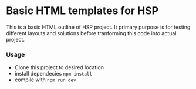 # Basic HTML templates for HSP

This is a basic HTML outline of HSP project. It primary purpose is for testing different layouts and solutions before tranforming this code into actual project.

### Usage

- Clone this project to desired location
- install dependecies `npm install`
- compile with `npm run dev`

